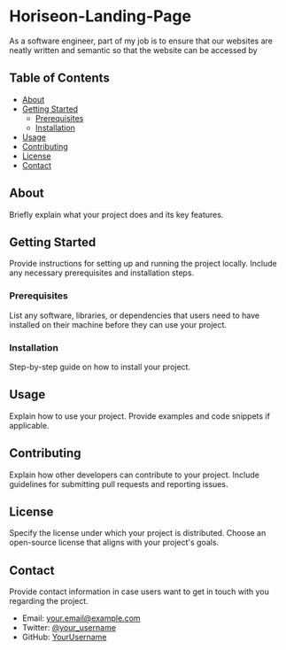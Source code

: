 # Horiseon-Landing-Page

As a software engineer, part of my job is to ensure that our websites are neatly written and semantic so that the website can be accessed by 
## Table of Contents

- [About](#about)
- [Getting Started](#getting-started)
  - [Prerequisites](#prerequisites)
  - [Installation](#installation)
- [Usage](#usage)
- [Contributing](#contributing)
- [License](#license)
- [Contact](#contact)

## About

Briefly explain what your project does and its key features.

## Getting Started

Provide instructions for setting up and running the project locally. Include any necessary prerequisites and installation steps.

### Prerequisites

List any software, libraries, or dependencies that users need to have installed on their machine before they can use your project.

### Installation

Step-by-step guide on how to install your project.

## Usage

Explain how to use your project. Provide examples and code snippets if applicable.

## Contributing

Explain how other developers can contribute to your project. Include guidelines for submitting pull requests and reporting issues.

## License

Specify the license under which your project is distributed. Choose an open-source license that aligns with your project's goals.

## Contact

Provide contact information in case users want to get in touch with you regarding the project.
- Email: your.email@example.com
- Twitter: [@your_username](https://twitter.com/your_username)
- GitHub: [YourUsername](https://github.com/YourUsername)
